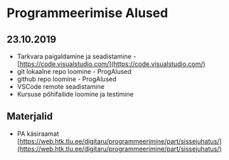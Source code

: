 # Programmeerimise Alused
## 23.10.2019
* Tarkvara paigaldamine ja seadistamine - [https://code.visualstudio.com/](https://code.visualstudio.com/)
* git lokaalne repo loomine - ProgAlused
* github repo loomine - ProgAlused
* VSCode remote seadistamine
* Kursuse põhifailide loomine ja testimine
## Materjalid
* PA käsiraamat [https://web.htk.tlu.ee/digitaru/programmeerimine/part/sissejuhatus/](https://web.htk.tlu.ee/digitaru/programmeerimine/part/sissejuhatus/)